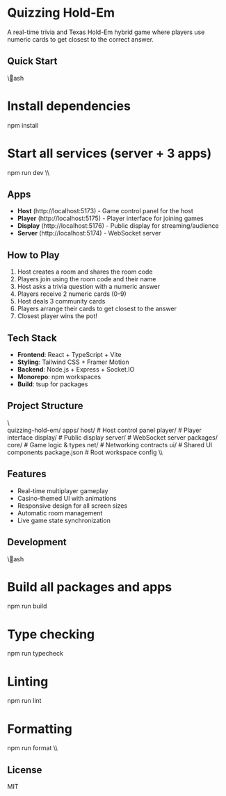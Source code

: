﻿#  Quizzing Hold-Em

A real-time trivia and Texas Hold-Em hybrid game where players use numeric cards to get closest to the correct answer.

##  Quick Start

\\\ash
# Install dependencies
npm install

# Start all services (server + 3 apps)
npm run dev
\\\

##  Apps

- **Host** (http://localhost:5173) - Game control panel for the host
- **Player** (http://localhost:5175) - Player interface for joining games
- **Display** (http://localhost:5176) - Public display for streaming/audience
- **Server** (http://localhost:5174) - WebSocket server

##  How to Play

1. Host creates a room and shares the room code
2. Players join using the room code and their name
3. Host asks a trivia question with a numeric answer
4. Players receive 2 numeric cards (0-9)
5. Host deals 3 community cards
6. Players arrange their cards to get closest to the answer
7. Closest player wins the pot!

##  Tech Stack

- **Frontend**: React + TypeScript + Vite
- **Styling**: Tailwind CSS + Framer Motion
- **Backend**: Node.js + Express + Socket.IO
- **Monorepo**: npm workspaces
- **Build**: tsup for packages

##  Project Structure

\\\
quizzing-hold-em/
 apps/
    host/          # Host control panel
    player/        # Player interface
    display/       # Public display
    server/        # WebSocket server
 packages/
    core/          # Game logic & types
    net/           # Networking contracts
    ui/            # Shared UI components
 package.json       # Root workspace config
\\\

##  Features

- Real-time multiplayer gameplay
- Casino-themed UI with animations
- Responsive design for all screen sizes
- Automatic room management
- Live game state synchronization

##  Development

\\\ash
# Build all packages and apps
npm run build

# Type checking
npm run typecheck

# Linting
npm run lint

# Formatting
npm run format
\\\

##  License

MIT
